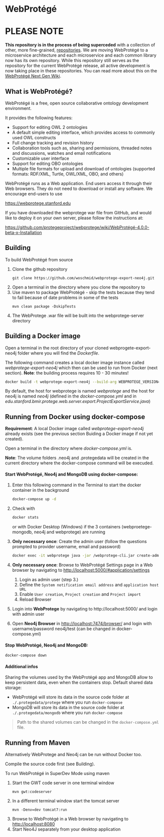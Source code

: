WebProtégé
==========

PLEASE NOTE
===========

**This repository is in the process of being superceded** with a collection of other, more fine-grained, [repositories](https://github.com/search?q=topic%3Awebprotege+org%3Aprotegeproject&type=Repositories). We are moving WebProtégé to a microservice architecture and each microservice and each common library now has its own repository.  While this repository still serves as the repository for the current WebProtégé release, all active development is now taking place in these repositories.  You can read more about this on the [WebProtégé Next Gen Wiki](https://github.com/protegeproject/webprotege-next-gen/wiki/WebProtégé-Next-Generation-Overview).


What is WebProtégé?
-------------------

WebProtégé is a free, open source collaborative ontology development environment.

It provides the following features:
- Support for editing OWL 2 ontologies
- A default simple editing interface, which provides access to commonly used OWL constructs
- Full change tracking and revision history
- Collaboration tools such as, sharing and permissions, threaded notes and discussions, watches and email notifications
- Customizable user interface
- Support for editing OBO ontologies
- Multiple file formats for upload and download of ontologies (supported formats: RDF/XML, Turtle, OWL/XML, OBO, and others)

WebProtégé runs as a Web application. End users access it through their Web browsers.
They do not need to download or install any software. We encourage end-users to use

https://webprotege.stanford.edu

If you have downloaded the webprotege war file from GitHub, and would like to deploy it on your own server,
please follow the instructions at:

https://github.com/protegeproject/webprotege/wiki/WebProtégé-4.0.0-beta-x-Installation

Building
--------

To build WebProtégé from source

1) Clone the github repository
   ```
   git clone https://github.com/woschmid/webprotege-export-neo4j.git
   ```
2) Open a terminal in the directory where you clone the repository to
3) Use maven to package WebProtégé - skip the tests because they tend to fail because of date problems in some of the tests
   ```
   mvn clean package -DskipTests
   ```
4) The WebProtege .war file will be built into the webprotege-server directory

Building a Docker image
-------------------------

Open a terminal in the root directory of your cloned webprogete-export-neo4j folder where you will find the _Dockerfile_.

The following command creates a local docker image instance called _webprotege-export-neo4j_ which then can be used
to run from Docker (next section). **Note**: the building process requires 10 - 30 minutes!

   ```bash
   docker build -t webprotege-export-neo4j --build-arg WEBPROTEGE_VERSION=5.0.0-SNAPSHOT .
   ```

By default, the host for webprotege is named _webprotege_ and the host for neo4j is named _neo4j_ 
(defined in the _docker-compose.yml_ and in _edu.stanford.bmir.protege.web.server.export.ProjectExportService.java_)

Running from Docker using docker-compose
-------------------

**Requirement**: A local Docker image called _webprotege-export-neo4j_ already exists (see the previous section
Buiding a Docker image if not yet created).

Open a terminal in the directory where _docker-compose.yml_ is.

**Note**: The volume folders .neo4j and .protegedata will be created in the current directory where the docker-compose
command will be execuded. 

#### Start WebProtégé, Neo4j and MongoDB using docker-compose:

1. Enter this following command in the Terminal to start the docker container in the background

   ```bash
   docker-compose up -d
   ```
2. Check with 
   ```bash
   docker stats
   ```
   or with Docker Desktop (Windows) if the 3 containers (webproetege-mongodb, neo4j and webprotege) are running

3. **Only necessary once**: Create the admin user (follow the questions prompted to provider username, email and password)

   ```bash
   docker exec -it webprotege java -jar /webprotege-cli.jar create-admin-account
   ```

4. **Only necessary once**: Browse to WebProtégé Settings page in a Web browser by navigating to [http://localhost:5000/#application/settings](http://localhost:5000/#application/settings)
   1. Login as admin user (step 3.)
   2. Define the `System notification email address` and `application host URL`
   3. Enable `User creation`, `Project creation` and `Project import`
   4. Reload Browser

5. Login into **WebProtege** by navigating to http://localhost:5000/ and login with admin user

6. Open **Neo4j Browser** in [http://localhost:7474/browser/](http://localhost:7474/browser/) and login with 
username/password neo4j/test (can be changed in docker-compose.yml)

#### Stop WebProtégé, Neo4j and MongoDB:

   ```bash
   docker-compose down
   ```
#### Additional infos

Sharing the volumes used by the WebProtégé app and MongoDB allow to keep persistent data, even when the containers stop. Default shared data storage:

* WebProtégé will store its data in the source code folder at `./.protegedata/protege` where you run `docker-compose`
* MongoDB will store its data in the source code folder at `./.protegedata/mongodb` where you run `docker-compose`

> Path to the shared volumes can be changed in the `docker-compose.yml` file.

Running from Maven
------------------

Alternatively WebProtege and Neo4j can be run without Docker too.

Compile the source code first (see Building).

To run WebProtégé in SuperDev Mode using maven

1) Start the GWT code server in one terminal window
    ```
    mvn gwt:codeserver
    ```
2) In a different terminal window start the tomcat server
    ```
    mvn -Denv=dev tomcat7:run
    ```
3) Browse to WebProtégé in a Web browser by navigating to [http://localhost:8080](http://localhost:8080)
4) Start Neo4J separately from your desktop application

